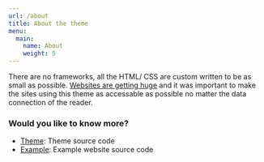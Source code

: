 ```yaml
---
url: /about
title: About the theme
menu:
  main:
    name: About
    weight: 5
---
```



There are no frameworks, all the HTML/ CSS are custom written to be as small as possible. [Websites are getting huge](https://danluu.com/web-bloat/) and it was important to make the sites using this theme as accessable as possible no matter the data connection of the reader.

### Would you like to know more?

* [Theme](https://github.com/myquay/hugo-theme-peripheral): Theme source code
* [Example](https://github.com/myquay/hugo-theme-peripheral-example): Example website source code